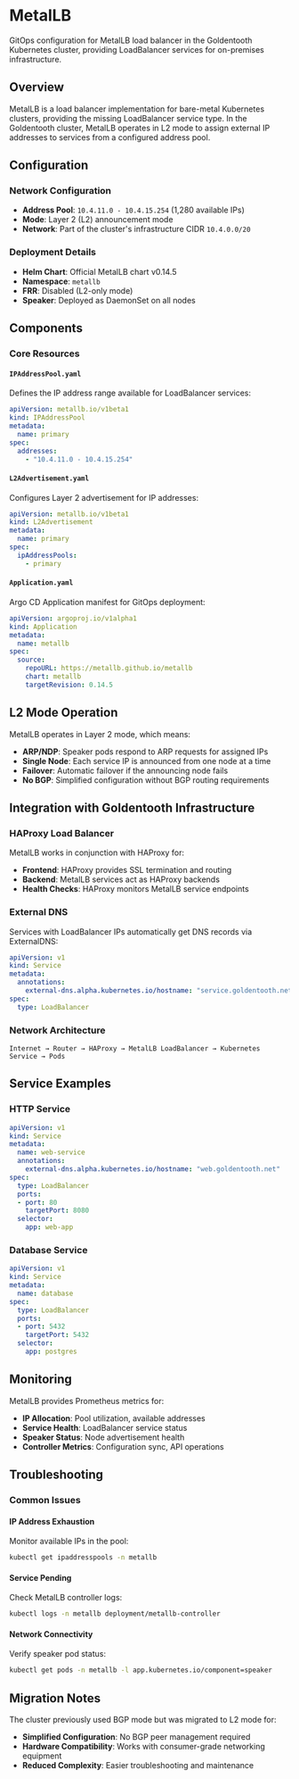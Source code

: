 # MetalLB

GitOps configuration for MetalLB load balancer in the Goldentooth Kubernetes cluster, providing LoadBalancer services for on-premises infrastructure.

## Overview

MetalLB is a load balancer implementation for bare-metal Kubernetes clusters, providing the missing LoadBalancer service type. In the Goldentooth cluster, MetalLB operates in L2 mode to assign external IP addresses to services from a configured address pool.

## Configuration

### Network Configuration
- **Address Pool**: `10.4.11.0 - 10.4.15.254` (1,280 available IPs)
- **Mode**: Layer 2 (L2) announcement mode
- **Network**: Part of the cluster's infrastructure CIDR `10.4.0.0/20`

### Deployment Details
- **Helm Chart**: Official MetalLB chart v0.14.5
- **Namespace**: `metallb`
- **FRR**: Disabled (L2-only mode)
- **Speaker**: Deployed as DaemonSet on all nodes

## Components

### Core Resources

#### `IPAddressPool.yaml`
Defines the IP address range available for LoadBalancer services:
```yaml
apiVersion: metallb.io/v1beta1
kind: IPAddressPool
metadata:
  name: primary
spec:
  addresses:
    - "10.4.11.0 - 10.4.15.254"
```

#### `L2Advertisement.yaml`
Configures Layer 2 advertisement for IP addresses:
```yaml
apiVersion: metallb.io/v1beta1
kind: L2Advertisement
metadata:
  name: primary
spec:
  ipAddressPools:
    - primary
```

#### `Application.yaml`
Argo CD Application manifest for GitOps deployment:
```yaml
apiVersion: argoproj.io/v1alpha1
kind: Application
metadata:
  name: metallb
spec:
  source:
    repoURL: https://metallb.github.io/metallb
    chart: metallb
    targetRevision: 0.14.5
```

## L2 Mode Operation

MetalLB operates in Layer 2 mode, which means:
- **ARP/NDP**: Speaker pods respond to ARP requests for assigned IPs
- **Single Node**: Each service IP is announced from one node at a time
- **Failover**: Automatic failover if the announcing node fails
- **No BGP**: Simplified configuration without BGP routing requirements

## Integration with Goldentooth Infrastructure

### HAProxy Load Balancer
MetalLB works in conjunction with HAProxy for:
- **Frontend**: HAProxy provides SSL termination and routing
- **Backend**: MetalLB services act as HAProxy backends
- **Health Checks**: HAProxy monitors MetalLB service endpoints

### External DNS
Services with LoadBalancer IPs automatically get DNS records via ExternalDNS:
```yaml
apiVersion: v1
kind: Service
metadata:
  annotations:
    external-dns.alpha.kubernetes.io/hostname: "service.goldentooth.net"
spec:
  type: LoadBalancer
```

### Network Architecture
```
Internet → Router → HAProxy → MetalLB LoadBalancer → Kubernetes Service → Pods
```

## Service Examples

### HTTP Service
```yaml
apiVersion: v1
kind: Service
metadata:
  name: web-service
  annotations:
    external-dns.alpha.kubernetes.io/hostname: "web.goldentooth.net"
spec:
  type: LoadBalancer
  ports:
  - port: 80
    targetPort: 8080
  selector:
    app: web-app
```

### Database Service
```yaml
apiVersion: v1
kind: Service
metadata:
  name: database
spec:
  type: LoadBalancer
  ports:
  - port: 5432
    targetPort: 5432
  selector:
    app: postgres
```

## Monitoring

MetalLB provides Prometheus metrics for:
- **IP Allocation**: Pool utilization, available addresses
- **Service Health**: LoadBalancer service status
- **Speaker Status**: Node advertisement health
- **Controller Metrics**: Configuration sync, API operations

## Troubleshooting

### Common Issues

#### IP Address Exhaustion
Monitor available IPs in the pool:
```bash
kubectl get ipaddresspools -n metallb
```

#### Service Pending
Check MetalLB controller logs:
```bash
kubectl logs -n metallb deployment/metallb-controller
```

#### Network Connectivity
Verify speaker pod status:
```bash
kubectl get pods -n metallb -l app.kubernetes.io/component=speaker
```

## Migration Notes

The cluster previously used BGP mode but was migrated to L2 mode for:
- **Simplified Configuration**: No BGP peer management required
- **Hardware Compatibility**: Works with consumer-grade networking equipment
- **Reduced Complexity**: Easier troubleshooting and maintenance
